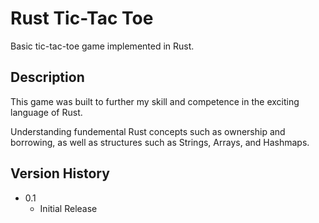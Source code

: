 # Rust Tic-Tac Toe

Basic tic-tac-toe game implemented in Rust.

## Description

This game was built to further my skill and competence in the exciting language of Rust. 

Understanding fundemental Rust concepts such as ownership and borrowing, as well as structures such as Strings, Arrays, and Hashmaps. 

## Version History

* 0.1
    * Initial Release